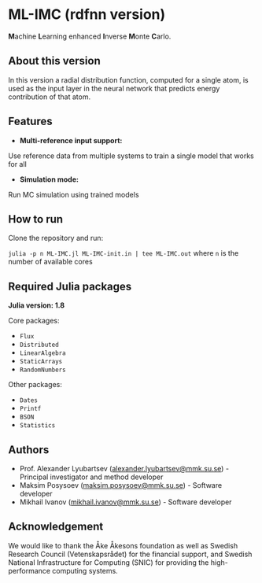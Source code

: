 # ML-IMC (rdfnn version)
**M**achine **L**earning enhanced **I**nverse **M**onte **C**arlo.

## About this version
In this version a radial distribution function, computed for a single atom,
is used as the input layer in the neural network that predicts energy contribution
of that atom.

## Features
- **Multi-reference input support:**

Use reference data from multiple systems to train a single model that works for all

- **Simulation mode:**

Run MC simulation using trained models

## How to run
Clone the repository and run:

`julia -p n ML-IMC.jl ML-IMC-init.in | tee ML-IMC.out` where `n` is the number of available cores

## Required Julia packages
**Julia version: 1.8**

Core packages:
- `Flux`
- `Distributed`
- `LinearAlgebra`
- `StaticArrays`
- `RandomNumbers`

Other packages:
- `Dates`
- `Printf`
- `BSON`
- `Statistics`

## Authors
- Prof. Alexander Lyubartsev (alexander.lyubartsev@mmk.su.se) - Principal investigator and method developer
- Maksim Posysoev (maksim.posysoev@mmk.su.se) - Software developer
- Mikhail Ivanov (mikhail.ivanov@mmk.su.se) - Software developer

## Acknowledgement
We would like to thank the Åke Åkesons foundation as well as Swedish Research Council (Vetenskapsrådet) for the financial support, 
and Swedish National Infrastructure for Computing (SNIC) for providing the high-performance computing systems.
